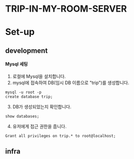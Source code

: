 # TRIP-IN-MY-ROOM-SERVER

# Set-up
## development
#### Mysql 세팅
1. 로컬에 Mysql을 설치합니다.
2. mysql에 접속하여 DB(임시 DB 이름으로 "trip")를 생성합니다.
~~~
mysql -u root -p
create database trip;
~~~
3. DB가 생성되었는지 확인합니다.
~~~
show databases;
~~~
4. 유저에게 접근 권한을 줍니다.
~~~
Grant all privileges on trip.* to root@localhost;
~~~

## infra


